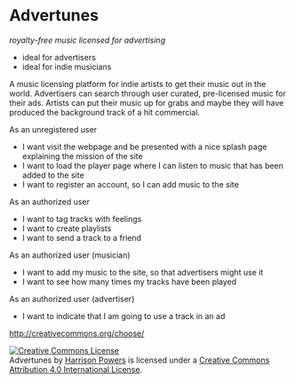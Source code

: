 Advertunes
==========
*royalty-free music licensed for advertising*


* ideal for advertisers
* ideal for indie musicians

A music licensing platform for indie artists to get their music out in the world. Advertisers can search through user curated, pre-licensed music for their ads. Artists can put their music up for grabs and maybe they will have produced the background track of a hit commercial.

As an unregistered user

* I want visit the webpage and be presented with a nice splash page explaining the mission of the site
* I want to load the player page where I can listen to music that has been added to the site
* I want to register an account, so I can add music to the site

As an authorized user

* I want to tag tracks with feelings
* I want to create playlists
* I want to send a track to a friend

As an authorized user (musician)

* I want to add my music to the site, so that advertisers might use it
* I want to see how many times my tracks have been played

As an authorized user (advertiser)

* I want to indicate that I am going to use a track in an ad


http://creativecommons.org/choose/


<a rel="license" href="http://creativecommons.org/licenses/by/4.0/"><img alt="Creative Commons License" style="border-width:0" src="http://i.creativecommons.org/l/by/4.0/88x31.png" /></a><br /><span xmlns:dct="http://purl.org/dc/terms/" href="http://purl.org/dc/dcmitype/Sound" property="dct:title" rel="dct:type">Advertunes</span> by <a xmlns:cc="http://creativecommons.org/ns#" href="http://advertunes.org" property="cc:attributionName" rel="cc:attributionURL">Harrison Powers</a> is licensed under a <a rel="license" href="http://creativecommons.org/licenses/by/4.0/">Creative Commons Attribution 4.0 International License</a>.
